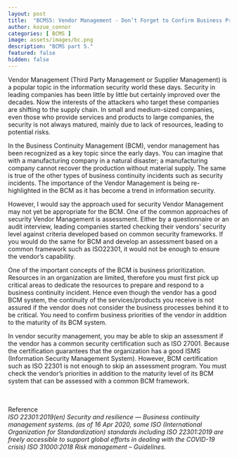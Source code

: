 ```yaml
---
layout: post
title:  "BCMS5: Vendor Management - Don’t Forget to Confirm Business Priority of Your Vendors"
author: kozue_connor
categories: [ BCMS ]
image: assets/images/bc.png
description: "BCMS part 5."
featured: false
hidden: false
---
```


Vendor Management (Third Party Management or Supplier Management) is a popular topic in the information security world these days. Security in leading companies has been little by little but certainly improved over the decades. Now the interests of the attackers who target these companies are shifting to the supply chain. In small and medium-sized companies, even those who provide services and products to large companies, the security is not always matured, mainly due to lack of resources, leading to potential risks.

In the Business Continuity Management (BCM), vendor management has been recognized as a key topic since the early days. You can imagine that with a manufacturing company in a natural disaster; a manufacturing company cannot recover the production without material supply. The same is true of the other types of business continuity incidents such as security incidents. The importance of the Vendor Management is being re-highlighted in the BCM as it has become a trend in information security.

However, I would say the approach used for security Vendor Management may not yet be appropriate for the BCM. One of the common approaches of security Vendor Management is assessment. Either by a questionnaire or an audit interview, leading companies started checking their vendors’ security level against criteria developed based on common security frameworks. If you would do the same for BCM and develop an assessment based on a common framework such as ISO22301, it would not be enough to ensure the vendor’s capability.

One of the important concepts of the BCM is business prioritization. Resources in an organization are limited, therefore you must first pick up critical areas to dedicate the resources to prepare and respond to a business continuity incident. Hence even though the vendor has a good BCM system, the continuity of the services/products you receive is not assured if the vendor does not consider the business processes behind it to be critical. You need to confirm business priorities of the vendor in addition to the maturity of its BCM system.

In vendor security management, you may be able to skip an assessment if the vendor has a common security certification such as ISO 27001. Because the certification guarantees that the organization has a good ISMS (Information Security Management System). However, BCM certification such as ISO 22301 is not enough to skip an assessment program. You must check the vendor’s priorities in addition to the maturity level of its BCM system that can be assessed with a common BCM framework. 

<br><br>
Reference <br>
*ISO 22301:2019(en) Security and resilience — Business continuity management systems. (as of 16 Apr 2020, some ISO (International Organization for Standardization) standards including*
*ISO 22301:2019 are freely accessible to support global efforts in dealing with the COVID-19 crisis)*
*ISO 31000:2018 Risk management – Guidelines.*